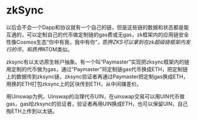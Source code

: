 # zkSync

以后会不会一个Dapp和协议就有一个自己的链，但是这些链的数据和状态都是能互通的，可以定制自己的代币做定制链的gas费或无gas，zk框架内的应用链安全性像Cosmos生态“你中有我，我中有你”，质押$ZKS可以拿到在zk超级链框架内发行的币，和质押$ATOM类似。

​zksync有以太访原生帐户抽象。有一个叫“Paymaster”实现把zksync框架内的链用定制的代币做为gas，通过“Paymaster”将定制链gas代币换成ETH，把定制链上的数据传到zksync链，zksync验证者再通过Paymaster把定制gas换成ETH，用换的ETH打包zksync上的区块传到ETH，从中间赚差价。

用Uinswap为例，Uinswap的治理代币UIN，在uinswap交易可以用UIN代币做gas，gas给zksync的验证者，验证者再用UIN换成ETH，也可以保留UIN，自己掏ETH上传到以太链。
​